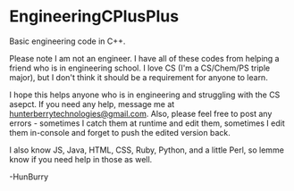# EngineeringCPlusPlus
Basic engineering code in C++.

Please note I am not an engineer. I have all of these codes from helping a friend who is in engineering school. I love CS (I'm a CS/Chem/PS triple major), but I don't think it should be a requirement for anyone to learn.

I hope this helps anyone who is in engineering and struggling with the CS asepct. If you need any help, message me at hunterberrytechnologies@gmail.com. Also, please feel free to post any errors - sometimes I catch them at runtime and edit them, sometimes I edit them in-console and forget to push the edited version back. 

I also know JS, Java, HTML, CSS, Ruby, Python, and a little Perl, so lemme know if you need help in those as well.

-HunBurry
